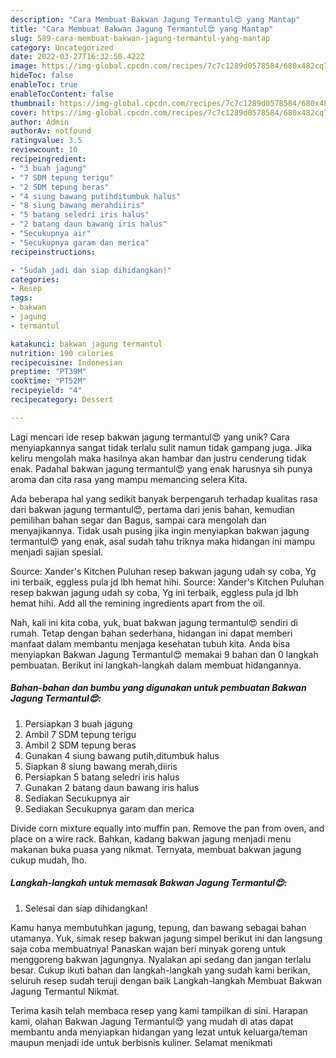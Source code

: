 ```yaml
---
description: "Cara Membuat Bakwan Jagung Termantul😍 yang Mantap"
title: "Cara Membuat Bakwan Jagung Termantul😍 yang Mantap"
slug: 589-cara-membuat-bakwan-jagung-termantul-yang-mantap
category: Uncategorized
date: 2022-03-27T16:32:50.422Z
image: https://img-global.cpcdn.com/recipes/7c7c1289d0578584/680x482cq70/bakwan-jagung-termantul-foto-resep-utama.jpg
hideToc: false
enableToc: true
enableTocContent: false
thumbnail: https://img-global.cpcdn.com/recipes/7c7c1289d0578584/680x482cq70/bakwan-jagung-termantul-foto-resep-utama.jpg
cover: https://img-global.cpcdn.com/recipes/7c7c1289d0578584/680x482cq70/bakwan-jagung-termantul-foto-resep-utama.jpg
author: Admin
authorAv: notfound
ratingvalue: 3.5
reviewcount: 10
recipeingredient:
- "3 buah jagung"
- "7 SDM tepung terigu"
- "2 SDM tepung beras"
- "4 siung bawang putihditumbuk halus"
- "8 siung bawang merahdiiris"
- "5 batang seledri iris halus"
- "2 batang daun bawang iris halus"
- "Secukupnya air"
- "Secukupnya garam dan merica"
recipeinstructions:

- "Sudah jadi dan siap dihidangkan!"
categories:
- Resep
tags:
- bakwan
- jagung
- termantul

katakunci: bakwan jagung termantul 
nutrition: 190 calories
recipecuisine: Indonesian
preptime: "PT39M"
cooktime: "PT52M"
recipeyield: "4"
recipecategory: Dessert

---
```





Lagi mencari ide resep bakwan jagung termantul😍 yang unik? Cara menyiapkannya sangat tidak terlalu sulit namun tidak gampang juga. Jika keliru mengolah maka hasilnya akan hambar dan justru cenderung tidak enak. Padahal bakwan jagung termantul😍 yang enak harusnya sih punya aroma dan cita rasa yang mampu memancing selera Kita.





Ada beberapa hal yang sedikit banyak berpengaruh terhadap kualitas rasa dari bakwan jagung termantul😍, pertama dari jenis bahan, kemudian pemilihan bahan segar dan Bagus, sampai cara mengolah dan menyajikannya. Tidak usah pusing jika ingin menyiapkan bakwan jagung termantul😍 yang enak,      asal sudah tahu triknya maka hidangan ini mampu menjadi sajian spesial.














Source: Xander&#39;s Kitchen Puluhan resep bakwan jagung udah sy coba, Yg ini terbaik, eggless pula jd lbh hemat hihi. Source: Xander&#39;s Kitchen Puluhan resep bakwan jagung udah sy coba, Yg ini terbaik, eggless pula jd lbh hemat hihi. Add all the remining ingredients apart from the oil.






Nah, kali ini kita coba, yuk, buat bakwan jagung termantul😍 sendiri di rumah. Tetap dengan bahan sederhana, hidangan ini dapat memberi manfaat dalam membantu menjaga kesehatan tubuh kita. Anda bisa menyiapkan Bakwan Jagung Termantul😍 memakai 9 bahan dan 0 langkah pembuatan. Berikut ini langkah-langkah dalam membuat hidangannya.

<!--inarticleads1-->

##### Bahan-bahan dan bumbu yang digunakan untuk pembuatan Bakwan Jagung Termantul😍:

1. Persiapkan 3 buah jagung
1. Ambil 7 SDM tepung terigu
1. Ambil 2 SDM tepung beras
1. Gunakan 4 siung bawang putih,ditumbuk halus
1. Siapkan 8 siung bawang merah,diiris
1. Persiapkan 5 batang seledri iris halus
1. Gunakan 2 batang daun bawang iris halus
1. Sediakan Secukupnya air
1. Sediakan Secukupnya garam dan merica


Divide corn mixture equally into muffin pan. Remove the pan from oven, and place on a wire rack. Bahkan, kadang bakwan jagung menjadi menu makanan buka puasa yang nikmat. Ternyata, membuat bakwan jagung cukup mudah, lho. 

<!--inarticleads2-->

##### Langkah-langkah untuk memasak Bakwan Jagung Termantul😍:


1. Selesai dan siap dihidangkan!

Kamu hanya membutuhkan jagung, tepung, dan bawang sebagai bahan utamanya. Yuk, simak resep bakwan jagung simpel berikut ini dan langsung saja coba membuatnya! Panaskan wajan beri minyak goreng untuk menggoreng bakwan jagungnya. Nyalakan api sedang dan jangan terlalu besar. Cukup ikuti bahan dan langkah-langkah yang sudah kami berikan, seluruh resep sudah teruji dengan baik Langkah-langkah Membuat Bakwan Jagung Termantul Nikmat. 

Terima kasih telah membaca resep yang kami tampilkan di sini. Harapan kami, olahan Bakwan Jagung Termantul😍 yang mudah di atas dapat membantu anda menyiapkan hidangan yang lezat untuk keluarga/teman maupun menjadi ide untuk berbisnis kuliner. Selamat menikmati
